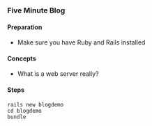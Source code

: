### Five Minute Blog

#### Preparation

* Make sure you have Ruby and Rails installed

#### Concepts
* What is a web server really? 

#### Steps
    rails new blogdemo
    cd blogdemo
    bundle
    





